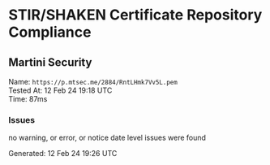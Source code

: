 # STIR/SHAKEN Certificate Repository Compliance

## Martini Security

Name: `https://p.mtsec.me/2884/RntLHmk7Vv5L.pem`\
Tested At: 12 Feb 24 19:18 UTC\
Time: 87ms

### Issues

no warning, or error, or notice date level issues were found

Generated: 12 Feb 24 19:26 UTC